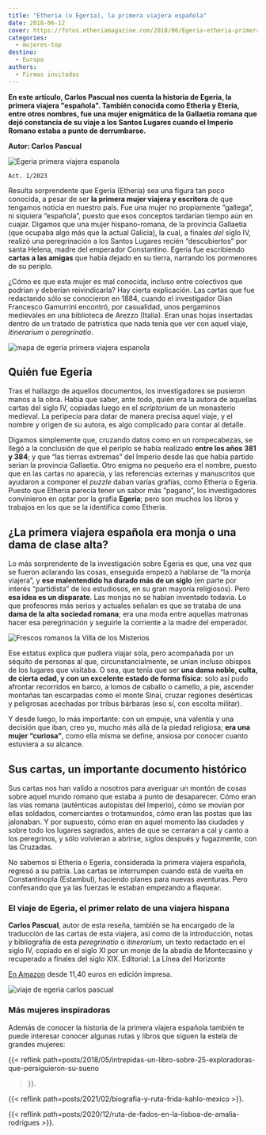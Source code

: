 ```yaml
---
title: "Etheria (o Egeria), la primera viajera española"
date: 2018-06-12
cover: https://fotos.etheriamagazine.com/2018/06/Egeria-etheria-primera-viajera-espanola.jpg
categories: 
  - mujeres-top
destino: 
  - Europa
authors: 
  - Firmas invitadas
---
```


**En este artículo, Carlos Pascual nos cuenta la historia de Egeria, la primera viajera 
"española". También conocida como Etheria y Eteria, entre otros nombres, fue una mujer 
enigmática de la Gallaetia romana que dejó constancia de su viaje a los Santos Lugares 
cuando el Imperio Romano estaba a punto de derrumbarse.** 

**Autor: Carlos Pascual** 

![Egeria primera viajera espanola](https://fotos.etheriamagazine.com/2018/06/Egeria-etheria-primera-viajera-espanola.jpg "Imagen ficticia de Etheria o Egeria, la primera viajera española.")

```
Act. 1/2023 
```

Resulta sorprendente que Egeria (Etheria) sea una figura tan poco conocida, a pesar de 
ser **la primera mujer viajera y escritora** de que tengamos noticia en nuestro país. 
Fue una mujer no propiamente “gallega”, ni siquiera “española”, puesto que esos 
conceptos tardarían tiempo aún en cuajar. Digamos que una mujer hispano-romana, de la 
provincia Gallaetia (que ocupaba algo más que la actual Galicia), la cual, a finales 
_del_ siglo IV, realizó una peregrinación a los Santos Lugares recién “descubiertos” por 
santa Helena, madre del emperador Constantino. Egeria fue escribiendo **cartas a las 
amigas** que había dejado en su tierra, narrando los pormenores de su periplo. 

¿Cómo es que esta mujer es mal conocida, incluso entre colectivos que podrían y deberían 
reivindicarla? Hay cierta explicación. Las cartas que fue redactando sólo se conocieron 
en 1884, cuando el investigador Gian Francesco Gamurrini encontró, por casualidad, unos 
pergaminos medievales en una biblioteca de Arezzo (Italia). Eran unas hojas insertadas 
dentro de un tratado de patrística que nada tenía que ver con aquel viaje, _itinerarium_ 
o _peregrinatio_. 

![mapa de egeria primera viajera espanola](https://fotos.etheriamagazine.com/2018/06/mapa-tierra-santa.jpg "Este mapa de 1585 en xilografía apareció en un libro de viaje de Heinrich Bünting (1545-1606).")

## Quién fue Egeria

Tras el hallazgo de aquellos documentos, los investigadores se pusieron manos a la obra. 
Había que saber, ante todo, quién era la autora de aquellas cartas del siglo IV, 
copiadas luego en el _scriptorium_ de un monasterio medieval. La peripecia para datar de 
manera precisa aquel viaje, y el nombre y origen de su autora, es algo complicado para 
contar al detalle. 

Digamos simplemente que, cruzando datos como en un rompecabezas, se llegó a la 
conclusión de que el periplo se había realizado **entre los años 381 y 384**; y que “las 
tierras extremas” del Imperio desde las que había partido serían la provincia Gallaetia. 
Otro enigma no pequeño era el nombre, puesto que en las cartas no aparecía, y las 
referencias externas y manuscritos que ayudaron a componer el _puzzle_ daban varías 
grafías, como Etheria o Egeria. Puesto que Etheria parecía tener un sabor más “pagano”, 
los investigadores convinieron en optar por la grafía **Egeria**; pero son muchos los 
libros y trabajos en los que se la identifica como Etheria. 

## ¿La primera viajera española era monja o una dama de clase alta?

Lo más sorprendente de la investigación sobre Egeria es que, una vez que se fueron 
aclarando las cosas, enseguida empezó a hablarse de “la monja viajera”, y **ese 
malentendido ha durado más de un siglo** (en parte por interés “partidista” de los 
estudiosos, en su gran mayoría religiosos). Pero **esa idea es un disparate**. Las 
monjas no se habían inventado todavía. Lo que profesores más serios y actuales señalan 
es que se trataba de una **dama de la alta sociedad romana**; era una moda entre 
aquellas matronas hacer esa peregrinación y seguirle la corriente a la madre del 
emperador. 

![Frescos romanos la Villa de los Misterios](https://fotos.etheriamagazine.com/2018/06/Villa-misterios-pompeya.jpg "Frescos decorativos de la Villa de los Misterios de Pompeya.")

Ese estatus explica que pudiera viajar sola, pero acompañada por un séquito de personas 
al que, circunstancialmente, se unían incluso obispos de los lugares que visitaba. O 
sea, que tenía que ser **una dama noble, culta, de cierta edad, y con un excelente 
estado de forma física**: solo así pudo afrontar recorridos en barco, a lomos de caballo 
o camello, a pie, ascender montañas tan escarpadas como el monte Sinaí, cruzar regiones 
desérticas y peligrosas acechadas por tribus bárbaras (eso sí, con escolta militar). 

Y desde luego, lo más importante: con un empuje, una valentía y una decisión que iban, 
creo yo, mucho más allá de la piedad religiosa; **era una mujer “curiosa”**, como ella 
misma se define, ansiosa por conocer cuanto estuviera a su alcance. 

## Sus cartas, un importante documento histórico

Sus cartas nos han valido a nosotros para averiguar un montón de cosas sobre aquel mundo 
romano que estaba a punto de desaparecer. Cómo eran las vías romana (auténticas 
autopistas del Imperio), cómo se movían por ellas soldados, comerciantes o trotamundos, 
cómo eran las postas que las jalonaban. Y por supuesto, cómo eran en aquel momento las 
ciudades y sobre todo los lugares sagrados, antes de que se cerraran a cal y canto a los 
peregrinos, y sólo volvieran a abrirse, siglos después y fugazmente, con las Cruzadas. 

No sabemos si Etheria o Egeria, considerada la primera viajera española, regresó a su 
patria. Las cartas se interrumpen cuando está de vuelta en Constantinopla (Estambul), 
haciendo planes para nuevas aventuras. Pero confesando que ya las fuerzas le estaban 
empezando a flaquear. 

### El viaje de Egeria, el primer relato de una viajera hispana

**Carlos Pascual**, autor de esta reseña, también se ha encargado de la traducción de 
las cartas de esta viajera, así como de la introducción, notas y bibliografía de esta 
_peregrinatio_ o _itinerarium_, un texto redactado en el siglo IV, copiado en el siglo 
XI por un monje de la abadía de Montecasino y recuperado a finales del siglo XIX. 
Editorial: La Línea del Horizonte 

[En Amazon](https://amzn.to/3u6zUxI) desde 11,40 euros en edición impresa. 

![viaje de egeria carlos pascual](https://fotos.etheriamagazine.com/2018/06/viaje-de-egeria.jpg "El viaje de Egeria, el primer relato de una viajera hispana.")

### Más mujeres inspiradoras

Además de conocer la historia de la primera viajera española también te puede interesar 
conocer algunas rutas y libros que siguen la estela de grandes mujeres: 

{{< reflink 
path=posts/2018/05/intrepidas-un-libro-sobre-25-exploradoras-que-persiguieron-su-sueno 
>}}. 

{{< reflink path=posts/2021/02/biografia-y-ruta-frida-kahlo-mexico >}}. 

{{< reflink path=posts/2020/12/ruta-de-fados-en-la-lisboa-de-amalia-rodrigues >}}.
